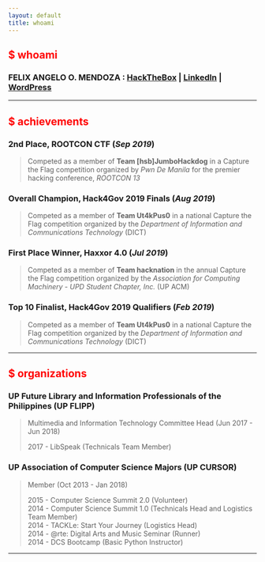 ```yaml
---
layout: default
title: whoami
---
```


## <span style="color:red">$ whoami</span>

### __FELIX ANGELO O. MENDOZA__ : [HackTheBox](https://www.hackthebox.eu/profile/50201) | [LinkedIn](https://www.linkedin.com/in/faomendoza/) | [WordPress](https://fiftyliterbox.wordpress.com/)

---

## <span style="color:red">$ achievements</span>

### __2nd Place, ROOTCON CTF__ (_Sep 2019_)
> Competed as a member of __Team [hsb]JumboHackdog__ in a Capture the Flag competition organized by _Pwn De Manila_ for the premier hacking conference, _ROOTCON 13_

### __Overall Champion, Hack4Gov 2019 Finals__ (_Aug 2019_)
> Competed as a member of __Team Ut4kPus0__ in a national Capture the Flag competition organized by the _Department of Information and Communications Technology_ (DICT)

### __First Place Winner, Haxxor 4.0__ (_Jul 2019_)
> Competed as a member of __Team hacknation__ in the annual Capture the Flag competition organized by the _Association for Computing Machinery - UPD Student Chapter, Inc._ (UP ACM)

### __Top 10 Finalist, Hack4Gov 2019 Qualifiers__ (_Feb 2019_)
> Competed as a member of __Team Ut4kPus0__ in a national Capture the Flag competition organized by the _Department of Information and Communications Technology_ (DICT)

---

## <span style="color:red">$ organizations</span>

### UP Future Library and Information Professionals of the Philippines (UP FLIPP) 
> Multimedia and Information Technology Committee Head (Jun 2017 - Jun 2018)
>
> 2017 - LibSpeak (Technicals Team Member) 


### UP Association of Computer Science Majors (UP CURSOR)
> Member (Oct 2013 - Jan 2018)
>
> 2015 - Computer Science Summit 2.0 (Volunteer)<br/>
> 2014 - Computer Science Summit 1.0 (Technicals Head and Logistics Team Member)<br/>
> 2014 - TACKLe: Start Your Journey (Logistics Head)<br/>
> 2014 - @rte: Digital Arts and Music Seminar (Runner)<br/>
> 2014 - DCS Bootcamp (Basic Python Instructor)

---
